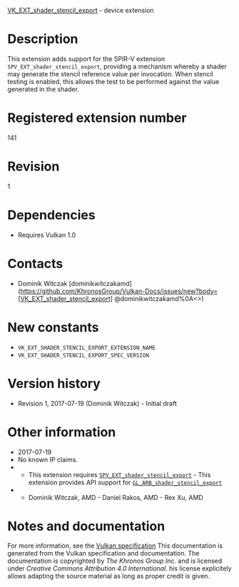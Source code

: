 [VK_EXT_shader_stencil_export](https://www.khronos.org/registry/vulkan/specs/1.3-extensions/man/html/VK_EXT_shader_stencil_export.html) - device extension

# Description
This extension adds support for the SPIR-V extension
`SPV_EXT_shader_stencil_export`, providing a mechanism whereby a shader may
generate the stencil reference value per invocation.
When stencil testing is enabled, this allows the test to be performed
against the value generated in the shader.

# Registered extension number
141

# Revision
1

# Dependencies
- Requires Vulkan 1.0

# Contacts
- Dominik Witczak [dominikwitczakamd](https://github.com/KhronosGroup/Vulkan-Docs/issues/new?body=[VK_EXT_shader_stencil_export] @dominikwitczakamd%0A<<Here describe the issue or question you have about the VK_EXT_shader_stencil_export extension>>)

# New constants
- `VK_EXT_SHADER_STENCIL_EXPORT_EXTENSION_NAME`
- `VK_EXT_SHADER_STENCIL_EXPORT_SPEC_VERSION`

# Version history
- Revision 1, 2017-07-19 (Dominik Witczak)  - Initial draft

# Other information
* 2017-07-19
* No known IP claims.
*   - This extension requires [`SPV_EXT_shader_stencil_export`](https://htmlpreview.github.io/?https://github.com/KhronosGroup/SPIRV-Registry/blob/master/extensions/EXT/SPV_EXT_shader_stencil_export.html)  - This extension provides API support for [`GL_ARB_shader_stencil_export`](https://www.khronos.org/registry/OpenGL/extensions/ARB/ARB_shader_stencil_export.txt) 
*   - Dominik Witczak, AMD  - Daniel Rakos, AMD  - Rex Xu, AMD
# Notes and documentation
For more information, see the [Vulkan specification](https://www.khronos.org/registry/vulkan/specs/1.3-extensions/html/vkspec.html)
This documentation is generated from the Vulkan specification and documentation.
The documentation is copyrighted by *The Khronos Group Inc.* and is licensed under *Creative Commons Attribution 4.0 International*.
his license explicitely allows adapting the source material as long as proper credit is given.
        
